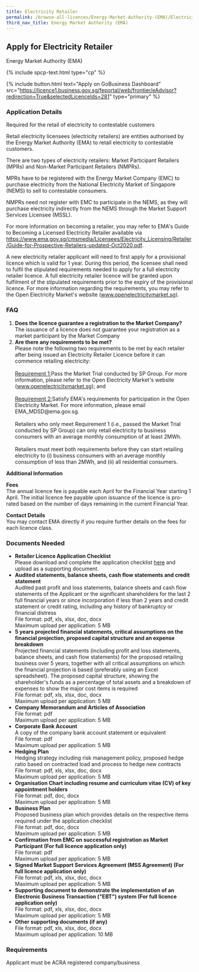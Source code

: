 ```yaml
---
title: Electricity Retailer
permalink: /browse-all-licences/Energy-Market-Authority-(EMA)/Electricity-Retailer
third_nav_title: Energy Market Authority (EMA)
---
```


## Apply for Electricity Retailer

Energy Market Authority (EMA)

{% include spcp-text.html type="cp" %}

{% include button.html text="Apply on GoBusiness Dashboard" src="https://licence1.business.gov.sg/feportal/web/frontier/eAdvisor?redirection=True&selectedLicenceIds=281" type="primary" %}

### Application Details

<p>Required for the retail of electricity to contestable customers</p>
<p>Retail electricity licensees (electricity retailers) are entities authorised by the Energy Market Authority (EMA) to retail electricity to contestable customers.</p>
<p>There are two types of electricity retailers: Market Participant Retailers (MPRs) and Non-Market Participant Retailers (NMPRs).</p>
<p>MPRs have to be registered with the Energy Market Company (EMC) to purchase electricity from the National Electricity Market of Singapore (NEMS) to sell to contestable consumers.</p>
<p>NMPRs need not register with EMC to participate in the NEMS, as they will purchase electricity indirectly from the NEMS through the Market Support Services Licensee (MSSL).</p>
<p>For more information on becoming a retailer, you may refer to EMA's Guide to Becoming a Licensed Electricity Retailer available via <a href="https://www.ema.gov.sg/cmsmedia/Licensees/Electricity_Licensing/Retailer/Guide-for-Prospective-Retailers-updated-Oct2020.pdf" target="_blank" rel="noopener">https://www.ema.gov.sg/cmsmedia/Licensees/Electricity_Licensing/Retailer/Guide-for-Prospective-Retailers-updated-Oct2020.pdf</a>.</p>
<p>A new electricity retailer applicant will need to first apply for a provisional licence which is valid for 1 year. During this period, the licensee shall need to fulfil the stipulated requirements needed to apply for a full electricity retailer licence. A full electricity retailer licence will be granted upon fulfilment of the stipulated requirements prior to the expiry of the provisional licence. For more information regarding the requirements, you may refer to the Open Electricity Market's website (<a href="https://www.openelectricitymarket.sg/" target="_blank" rel="noopener">www.openelectricitymarket.sg</a>).</p>
<h3>FAQ</h3>
<ol>
<li><strong>Does the licence guarantee a registration to the Market Company?</strong><br>
The issuance of a licence does not guarantee your registration as a market participant by the Market Company</li>
<li><strong>Are there any requirements to be met?</strong><br>
Please note the following two requirements to be met by each retailer after being issued an Electricity Retailer Licence before it can commence retailing electricity:<br><br>
<u>Requirement 1:</u>Pass the Market Trial conducted by SP Group. For more information, please refer to the Open Electricity Market's website (<a href="https://www.openelectricitymarket.sg/" target="_blank" rel="noopener">www.openelectricitymarket.sg</a>); and
<br><br>
<u>Requirement 2:</u>Satisfy EMA's requirements for participation in the Open Electricity Market. For more information, please email EMA_MDSD@ema.gov.sg.
<br><br>
Retailers who only meet Requirement 1 (i.e., passed the Market Trial conducted by SP Group) can only retail electricity to business consumers with an average monthly consumption of at least 2MWh.
<br><br>
Retailers must meet both requirements before they can start retailing electricity to (i) business consumers with an average monthly consumption of less than 2MWh, and (ii) all residential consumers.</li></ol>

**Additional Information**

<p><strong>Fees</strong><br>
The annual licence fee is payable each April for the Financial Year starting 1 April. The initial licence fee payable upon issuance of the licence is pro-rated based on the number of days remaining in the current Financial Year.</p>
<p><strong>Contact Details</strong><br>
You may contact EMA directly if you require further details on the fees for each licence class.</p>

### Documents Needed

<ul>
<li><strong>Retailer Licence Application Checklist</strong><br />Please download and complete the application checklist <a href="https://licence1.business.gov.sg/feportal/documents/13101/0/EMA_ER_CHECK_LIST_APPLY/23bfa47c-f8aa-4519-8dc2-5312c4684c2c">here</a> and upload as a supporting document.
</li>
<li><strong>Audited statements, balance sheets, cash flow statements and credit statement</strong><br />Audited past profit and loss statements, balance sheets and cash flow statements of the Applicant or the significant shareholders for the last 2 full financial years or since incorporation if less than 2 years and credit statement or credit rating, including any history of bankruptcy or financial distress
<br>File format: pdf, xls, xlsx, doc, docx
<br>Maximum upload per application: 5 MB</li>

<li><strong>5 years projected financial statements, critical assumptions on the financial projection, proposed capital structure and an expense breakdown</strong><br />Projected financial statements (including profit and loss statements, balance sheets, and cash flow statements) for the proposed retailing business over 5 years, together with all critical assumptions on which the financial projection is based (preferably using an Excel spreadsheet). The proposed capital structure, showing the shareholder's funds as a percentage of total assets and a breakdown of expenses to show the major cost items is required
<br>File format: pdf, xls, xlsx, doc, docx
<br>Maximum upload per application: 5 MB
</li>
<li><strong>Company Memorandum and Articles of Association</strong>
<br>File format: pdf
<br>Maximum upload per application: 5 MB
</li>
<li><strong>Corporate Bank Account</strong><br />A copy of the company bank account statement or equivalent
<br>File format: pdf
<br>Maximum upload per application: 5 MB
</li>
<li><strong>Hedging Plan</strong><br />Hedging strategy including risk management policy, proposed hedge ratio based on contracted load and process to hedge new contracts
<br>File format: pdf, xls, xlsx, doc, docx
<br>Maximum upload per application: 5 MB
</li>
<li><strong>Organisation Chart including resume and curriculum vitae (CV) of key appointment holders</strong>
<br>File format: pdf, doc, docx
<br>Maximum upload per application: 5 MB</li>
<li><strong>Business Plan</strong><br />Proposed business plan which provides details on the respective items required under the application checklist
<br>File format: pdf, doc, docx
<br>Maximum upload per application: 5 MB</li>
<li><strong>Confirmation from EMC on successful registration as Market Participant (For full licence application only)</strong>
<br>File format: pdf
<br>Maximum upload per application: 5 MB</li>
<li><strong>Signed Market Support Services Agreement (MSS Agreement) (For full licence application only)</strong>
<br>File format: pdf, xls, xlsx, doc, docx
<br>Maximum upload per application: 5 MB</li>
<li><strong>Supporting document to demonstrate the implementation of an Electronic Business Transaction ("EBT") system (For full licence application only)</strong>
<br>File format: pdf, xls, xlsx, doc, docx
<br>Maximum upload per application: 5 MB</li>
<li><strong>Other supporting documents (if any)</strong>
<br>File format: pdf, xls, xlsx, doc, docx
<br>Maximum upload per application: 10 MB</li></ul>


### Requirements

Applicant must be ACRA registered company/business

